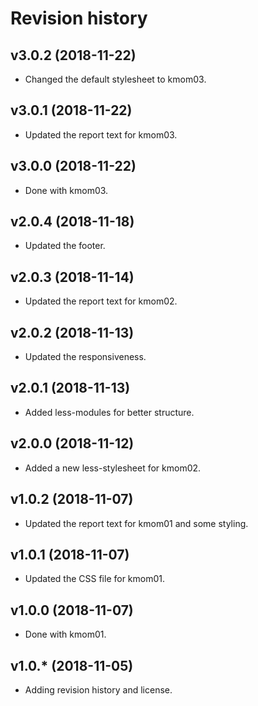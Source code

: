 Revision history
======================



v3.0.2 (2018-11-22)
-----------------------

* Changed the default stylesheet to kmom03.



v3.0.1 (2018-11-22)
-----------------------

* Updated the report text for kmom03.



v3.0.0 (2018-11-22)
-----------------------

* Done with kmom03.



v2.0.4 (2018-11-18)
-----------------------

* Updated the footer.



v2.0.3 (2018-11-14)
-----------------------

* Updated the report text for kmom02.



v2.0.2 (2018-11-13)
-----------------------

* Updated the responsiveness.



v2.0.1 (2018-11-13)
-----------------------

* Added less-modules for better structure.



v2.0.0 (2018-11-12)
-----------------------

* Added a new less-stylesheet for kmom02.



v1.0.2 (2018-11-07)
-----------------------

* Updated the report text for kmom01 and some styling.



v1.0.1 (2018-11-07)
-----------------------

* Updated the CSS file for kmom01.



v1.0.0 (2018-11-07)
-----------------------

* Done with kmom01.



v1.0.* (2018-11-05)
-----------------------

* Adding revision history and license.
